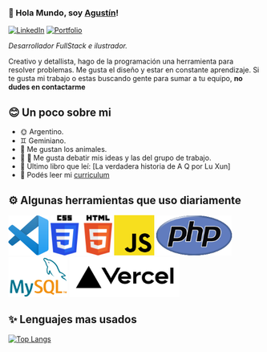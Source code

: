 ### 👋 Hola Mundo, soy [Agustín](https://github.com/agustinDsuarez)!  

[![LinkedIn](https://img.shields.io/badge/-LinkedIn-blue?style=for-the-badge&logo=linkedin&logoColor=white)](https://www.linkedin.com/in/agustin-suarez)
[![Portfolio](https://img.shields.io/badge/-Portfolio-white?style=for-the-badge&logo=googlechrome&logoColor=black)](https://adsuarez.vercel.app)

_Desarrollador FullStack e ilustrador._


Creativo y detallista, hago de la programación una herramienta para resolver problemas. Me gusta el diseño y estar en constante aprendizaje. Si te gusta mi trabajo o estas buscando gente para sumar a tu equipo, **no dudes en contactarme**

## 😊 Un poco sobre mi

- 🌞 Argentino.
- ♊ Geminiano.
- 🐡 Me gustan los animales.
- 👨 👩 Me gusta debatir mis ideas y las del grupo de trabajo.
- 📘 Último libro que leí: [La verdadera historia de A Q por Lu Xun] 
- 📑 Podés leer mi [curriculum](/AgustinSuarez_CV.pdf)

## ⚙️ Algunas herramientas que uso diariamente

<img src=/icons/vsc.png height=80></img>
<img src=/icons/csshtml.png height=80></img>
<img src=/icons/js.png height=80></img>
<img src=/icons/php.png height=80></img>
<img src=/icons/mysql.png height=80></img>
<img src=/icons/vercel.png height=80></img>

## ✨ Lenguajes mas usados
[![Top Langs](https://github-readme-stats.vercel.app/api/top-langs/?username=agustinDsuarez&layout=compact&hide_title=true&theme=dark)](https://github.com/agustinDsuarez/github-readme-stats)
